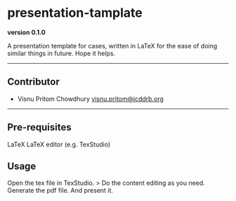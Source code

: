# presentation-tamplate

**version 0.1.0**

A presentation template for cases, written in LaTeX for the ease of doing similar things in future. Hope it helps. 

---

## Contributor

- Visnu Pritom Chowdhury <visnu.pritom@icddrb.org>

---

## Pre-requisites
LaTeX
LaTeX editor (e.g. TexStudio)

## Usage
Open the tex file in TexStudio. $>$ Do the content editing as you need. Generate the pdf file. And present it. 
